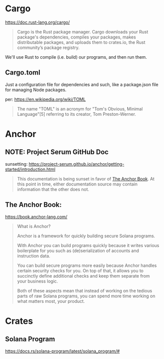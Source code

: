# Cargo

https://doc.rust-lang.org/cargo/

> Cargo is the Rust package manager. Cargo downloads your Rust package's dependencies, compiles your packages, makes distributable packages, and uploads them to crates.io, the Rust community’s package registry.

We'll use Rust to compile (i.e. build) our programs, and then run them.

## Cargo.toml

Just a configuration file for dependencies and such, like a package.json file for managing Node packages.

per: https://en.wikipedia.org/wiki/TOML

> The name "TOML" is an acronym for "Tom's Obvious, Minimal Language"[5] referring to its creator, Tom Preston-Werner.

# Anchor

## NOTE: Project Serum GitHub Doc

sunsetting: https://project-serum.github.io/anchor/getting-started/introduction.html

> This documentation is being sunset in favor of [The Anchor Book](https://book.anchor-lang.com/).  At this point in time, either documentation source may contain information that the other does not.

## The Anchor Book:

https://book.anchor-lang.com/

> What is Anchor?
>
> Anchor is a framework for quickly building secure Solana programs.
>
> With Anchor you can build programs quickly because it writes various boilerplate for you such as (de)serialization of accounts and instruction data.
>
> You can build secure programs more easily because Anchor handles certain security checks for you. On top of that, it allows you to succinctly define additional checks and keep them separate from your business logic.
>
> Both of these aspects mean that instead of working on the tedious parts of raw Solana programs, you can spend more time working on what matters most, your product.

# Crates

## Solana Program
https://docs.rs/solana-program/latest/solana_program/#

